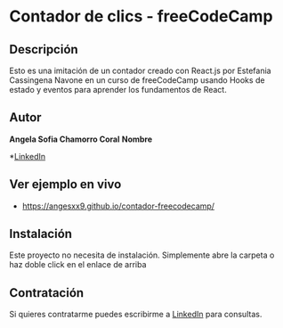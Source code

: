# Contador de clics - freeCodeCamp

## Descripción

Esto es una imitación de un contador creado con React.js por Estefania Cassingena Navone en un curso de freeCodeCamp usando Hooks de estado y eventos para aprender los fundamentos de React.

## Autor
**Angela Sofia Chamorro Coral**
**Nombre**

*[LinkedIn](https://www.linkedin.com/in/angela-sofia-chamorro-coral-693968251/)

## Ver ejemplo en vivo
- https://angesxx9.github.io/contador-freecodecamp/

## Instalación
Este proyecto no necesita de instalación. Simplemente abre la carpeta o haz doble click en el enlace de arriba

## Contratación
Si quieres contratarme puedes escribirme a [LinkedIn](https://www.linkedin.com/in/angela-sofia-chamorro-coral-693968251/) para consultas.
